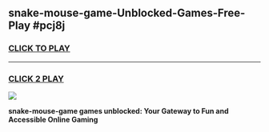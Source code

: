 
## snake-mouse-game-Unblocked-Games-Free-Play #pcj8j
<h3>
<a href="https://us.freeplayer.one?title=snake-mouse-game&ref=9M">CLICK TO PLAY</a></h3>
<hr>

<h3>
<a href="https://us.freeplayer.one?title=snake-mouse-game&ref=9M">CLICK 2 PLAY</a>
  
</h3>

<a href="https://us.freeplayer.one?title=snake-mouse-game&ref=9M"><img src="https://clearcache.store/games.png"></a>


**snake-mouse-game games unblocked: Your Gateway to Fun and Accessible Online Gaming**
